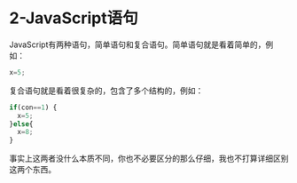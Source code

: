 # 2-JavaScript语句
JavaScript有两种语句，简单语句和复合语句。简单语句就是看着简单的，例如：
``` js
x=5;
```

复合语句就是看着很复杂的，包含了多个结构的，例如：
``` js
if(con==1) {
  x=5;
}else{
  x=8;
}
```

事实上这两者没什么本质不同，你也不必要区分的那么仔细，我也不打算详细区别这两个东西。